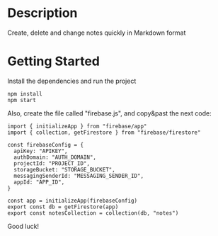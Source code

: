 # Description

Create, delete and change notes quickly in Markdown format

# Getting Started

Install the dependencies and run the project

```
npm install
npm start
```

Also, create the file called "firebase.js", and copy&past the next code:

```
import { initializeApp } from "firebase/app"
import { collection, getFirestore } from "firebase/firestore"

const firebaseConfig = {
  apiKey: "APIKEY",
  authDomain: "AUTH_DOMAIN",
  projectId: "PROJECT_ID",
  storageBucket: "STORAGE_BUCKET",
  messagingSenderId: "MESSAGING_SENDER_ID",
  appId: "APP_ID",
}

const app = initializeApp(firebaseConfig)
export const db = getFirestore(app)
export const notesCollection = collection(db, "notes")
```

Good luck!
